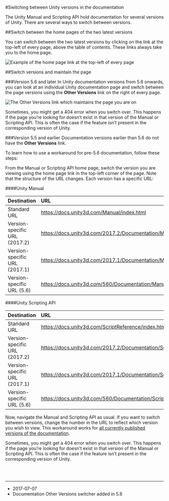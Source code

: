 #Switching between Unity versions in the documentation

The Unity Manual and Scripting API hold documentation for several versions of Unity. There are several ways to switch between versions.


##Switch between the home pages of the two latest versions

You can switch between the two latest versions by clicking on the link at the top-left of every page, above the table of contents. These links always take you to the home page.

![Example of the home page link at the top-left of every page  ](../uploads/Main/SwitchingDocumentationVersionsExampleImage.png)


##Switch versions and maintain the page

###Version 5.6 and later
In Unity documentation versions from 5.6 onwards, you can look at an individual Unity documentation page and switch between the page versions using the __Other Versions__ link on the right of every page. 

![The __Other Versions__ link which maintains the page you are on ](../uploads/Main/SwitchingDocumentationVersionsExampleImage2.png)

Sometimes, you might get a 404 error when you switch over. This happens if the page you’re looking for doesn’t exist in that version of the Manual or Scripting API. This is often the case if the feature isn’t present in the corresponding version of Unity.


###Version 5.5 and earlier
Documentation versions earlier than 5.6 do not have the __Other Versions__ link.

To learn how to use a workaround for pre-5.6 documentation, follow these steps:

From the Manual or Scripting API home page, switch the version you are viewing using the home page link in the top-left corner of the page. Note that the structure of the URL changes. Each version has a specific URL:

####Unity Manual

| Destination | URL |
|:---|:---|
| Standard URL | https://docs.unity3d.com/Manual/index.html |
| Version-specific URL (2017.2) | https://docs.unity3d.com/2017.2/Documentation/Manual/ |
| Version-specific URL (2017.1) | https://docs.unity3d.com/2017.1/Documentation/Manual/ |
| Version-specific URL (5.6) | https://docs.unity3d.com/560/Documentation/Manual/ |


####Unity Scripting API

| Destination | URL |
|:---|:---|
|Standard URL|https://docs.unity3d.com/ScriptReference/index.html|
| Version-specific URL (2017.2) | https://docs.unity3d.com/2017.2/Documentation/ScriptReference/ |
| Version-specific URL (2017.1) | https://docs.unity3d.com/2017.1/Documentation/ScriptReference/ |
| Version-specific URL (5.6) | https://docs.unity3d.com/560/Documentation/ScriptReference/ |

Now, navigate the Manual and Scripting API as usual. If you want to switch between versions, change the number in the URL to reflect which version you wish to view. This workaround works for [all currently published versions of the documentation](https://docs.unity3d.com/Manual/ManualVersions.html). 

Sometimes, you might get a 404 error when you switch over. This happens if the page you’re looking for doesn’t exist in that version of the Manual or Scripting API. This is often the case if the feature isn’t present in the corresponding version of Unity.



<br/>
<br/>

---------

*  <span class="page-edit">2017-07-07  <!-- include IncludeTextAmendPageYesEdit --></span>
*  <span class="page-history">Documentation Other Versions switcher added in 5.6</span>

